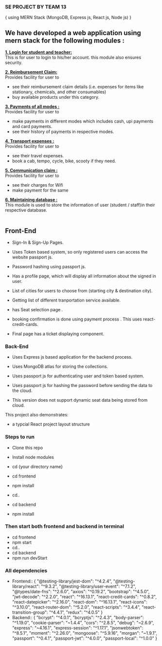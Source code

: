 
### SE PROJECT BY TEAM 13 
{ using MERN Stack (MongoDB, Express js, React js, Node js) }

## We have developed a web application using mern stack for the following modules :

 <b><u>1. Login for student and teacher:</u></b><br>
  This is for user to login to his/her account. this module also ensures security.
  
 <b><u>2. Reimbursement Claim:</u></b><br>
  Provides facility for user to
  - see their reimbursement claim details (i.e. expenses for items like     stationary, chemicals, and other consumables)
  - buy available products under this category.

 <b><u>3. Payments of all modes :</u></b><br>
  Provides facility for user to 
  - make payments in different modes which includes cash, upi payments and card payments.
  - see their history of payments in respective modes.
  
 <b><u>4. Transport expenses :</u></b><br>
  Provides facility for user to
  - see their travel expenses.
  - book a cab, tempo, cycle, bike, scooty if they need.
  
 <b><u>5. Communication claim :</u></b><br> 
  Provides facility for user to
  - see their charges for Wifi
  - make payment for the same
  
 <b><u>6. Maintaining database :</u></b><br>
  This module is used to store the information of user (student / staff)in their respective database.
  <br>
  <br>

## Front-End

* Sign-In & Sign-Up Pages.

* Uses Token based system, so only registered users can access the website  passport js.

* Password hashing using passport js.

* Has a profile page, which will display all information about the signed in user.

* List of cities for users to choose from (starting city & destination city). 

* Getting list of different tranportation service available.

* has Seat selection page .

* booking confirmation is done using payment process . This uses react-credit-cards. 

* Final page has a ticket displaying component.

### Back-End

* Uses Express js based application for the backend process.

* Uses MongoDB atlas for storing the collections.

* Uses passport js for authenticating user and token based system.

* Uses passport js for hashing the password before sending the data to the cloud.

* This version does not support dynamic seat data being stored from cloud.


This project also demonstrates:

* a typcial React project layout structure




### Steps to run



* Clone this repo

* Install node modules
 * cd {your directory name}
 * cd frontend
 *  npm install
 * cd..
 * cd backend
 *  npm install


### Then start both frontend and backend in terminal

 * cd frontend
 * npm start
 * cd..
 * cd backend
 * npm run devStart

### All dependencies

- Frontend::
  {
  "@testing-library/jest-dom": "^4.2.4",
  "@testing-library/react": "^9.3.2",
  "@testing-library/user-event": "^7.1.2",
  "@types/date-fns": "^2.6.0",
  "axios": "^0.19.2",
  "bootstrap": "^4.5.0",
  "jwt-decode": "^2.2.0",
  "react": "^16.13.1",
  "react-credit-cards": "^0.8.2",
  "react-datepicker": "^2.16.0",
  "react-dom": "^16.13.1",
  "react-icons": "^3.10.0",
  "react-router-dom": "^5.2.0",
  "react-scripts": "^3.4.4",
  "react-transition-group": "^4.4.1",
  "redux": "^4.0.5"
  }
- Backend::
  {
  "bcrypt": "^4.0.1",
  "bcryptjs": "^2.4.3",
  "body-parser": "^1.19.0",
  "cookie-parser": "~1.4.4",
  "cors": "^2.8.5",
  "debug": "~2.6.9",
  "express": "~4.16.1",
  "express-session": "^1.17.1",
  "jsonwebtoken": "^8.5.1",
  "moment": "^2.26.0",
  "mongoose": "^5.9.16",
  "morgan": "~1.9.1",
  "passport": "^0.4.1",
  "passport-jwt": "^4.0.0",
  "passport-local": "^1.0.0"
  }

